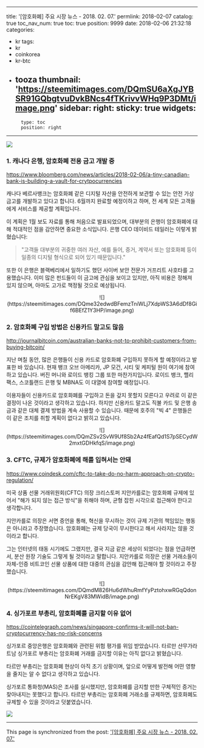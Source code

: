 
---
title: '[암호화폐] 주요 시장 뉴스 - 2018. 02. 07.'
permlink: 2018-02-07
catalog: true
toc_nav_num: true
toc: true
position: 9999
date: 2018-02-06 21:32:18
categories:
- kr
tags:
- kr
- coinkorea
- kr-btc
- tooza
thumbnail: 'https://steemitimages.com/DQmSU6aXgJYBSR91GQbgtvuDvkBNcs4fTKrivvWHq9P3DMt/image.png'
sidebar:
    right:
        sticky: true
widgets:
    -
        type: toc
        position: right
---


![](https://steemitimages.com/DQmSU6aXgJYBSR91GQbgtvuDvkBNcs4fTKrivvWHq9P3DMt/image.png)

### 1. 캐나다 은행, 암호화폐 전용 금고 개발 중
https://www.bloomberg.com/news/articles/2018-02-06/a-tiny-canadian-bank-is-building-a-vault-for-crytpocurrencies

캐나다 베르사뱅크는 암호화폐 같은 디지털 자산을 안전하게 보관할 수 있는 안전 가상 금고를 개발하고 있다고 합니다.  6월까지 완료할 예정이하고 하며, 전 세계 모든 고객들에게 서비스를 제공할 계획입니다. 

이 계획은 1월 보도 자료를 통해 처음으로 발표되었으며, 대부분의 은행이 암호화폐에 대해 적대적인 점을 감안하면 중요한 소식입니다.  은행 CEO 데이비드 테일러는 이렇게 밝혔습니다:

>"고객들 대부분의 귀중한 여러 자산, 예를 들어, 증거, 계약서 또는 암호화폐 등이 일종의 디지털 형식으로 되어 있기 때문입니다."

또한 이 은행은 블랙베리에서 일하기도 했던 사이버 보안 전문가 거프리트 사호타를 고용했습니다.  이미 많은 펀드들이 이 금고에 관심을 보이고 있지만, 아직 비용은 정해져 있지 않으며, 아마도 고가로 책정될 것으로 예상됩니다.

<center>
![](https://steemitimages.com/DQme32edwdBFemzTniWLj7XdpWS3A6dDf8Gif6BEfZ1Y3HP/image.png)
</center>

### 2. 암호화폐 구입 방법은 신용카드 말고도 많음
http://journalbitcoin.com/australian-banks-not-to-prohibit-customers-from-buying-bitcoin/

지난 며칠 동안, 많은 은행들이 신용 카드로 암호화폐 구입하지 못하게 할 예정이라고 발표한 바 있습니다.  현재 뱅크 오브 아메리카, JP 모건, 시티 및 케피털 원이 여기에 참여하고 있습니다.  버진 머니와 로이드 뱅킹 그룹 또한 마찬가지입니다.  로이드 뱅크, 핼리팩스, 스코틀랜드 은행 및 MBNA도 이 대열에 참여할 예정입니다.   

이용자들이 신용카드로 암호화폐를 구입하고 돈을 갚지 못할지 모른다고 우려로 이 같은 결정이 나온 것이라고 생각하고 있습니다. 하지만 신용카드 말고도 직불 카드 및 은행 송금과 같은 대체 결제 방법을 계속 사용할 수 있습니다.  때문에 호주의 "빅 4" 은행들은 이 같은 조치를 취할 계획이 없다고 밝히고 있습니다. 

<center>
![](https://steemitimages.com/DQmZSv2SvW9Uf8Sb2Az4fEafQd1S7pSECydW2mxtGDHkfqS/image.png)
</center>

### 3. CFTC, 규제가 암호화폐에 해를 입혀서는 안돼
https://www.coindesk.com/cftc-to-take-do-no-harm-approach-on-crypto-regulation/

미국 상품 선물 거래위원회(CFTC) 의장 크리스토퍼 지안카를로는 암호화폐 규제에 있어서 "해가 되지 않는 접근 방식"을 취해야 하며, 균형 잡힌 시각으로 접근해야 한다고 생각합니다. 

지안카를로 의장은 서면 증언을 통해, 혁신을 무시하는 것이 규제 기관의 책임있는 행동은 아니라고 주장했습니다.  암호화폐는 규제 당국이 무시한다고 해서 사라지는 않을 것이라고 합니다. 

그는 인터넷의 태동 시기에도 그랬지만, 결국 지금 같은 세상이 되었다는 점을 언급하면서, 분산 원장 기술도 그렇게 될 것이라고 말합니다.  지안카를로 의장은 선물 거래소들이 자체-인증 비트코인 선물 상품에 대한 대중의 관심을 감안해 접근해야 할 것이라고 주장했습니다. 

<center>
![](https://steemitimages.com/DQmdM826Hu6dWhuRmfYyPztohxwRGqQdonNrEKgV83MWidB/image.png)
</center>

### 4. 싱가포르 부총리, 암호화폐를 금지할 이유 없어
https://cointelegraph.com/news/singapore-confirms-it-will-not-ban-cryptocurrency-has-no-risk-concerns

싱가포르 중앙은행은 암호화폐와 관련된 위험 평가를 위임 받았습니다.  타르만 샨무가라트남 싱가포르 부총리는 암호화폐 거래를 금지할 이유는 아직 없다고 밝혔습니다. 

타르만 부총리는 암호화폐 현상이 아직 초기 상황이며, 앞으로 어떻게 발전해 어떤 영향을 줄지는 알 수 없다고 생각하고 있습니다. 

싱가포르 통화청(MAS)은 조사를 실시했지만, 암호화폐를 금지할 만한 구체적인 증거는 찾아내지는 못했다고 합니다.  타르만 부총리는 암호화폐 거래소를 규제하면, 암호화폐도 규제할 수 있을 것이라고 덧붙였습니다. 

![](https://steemitimages.com/DQmf22jHfk3mQtFBzDVvhTQzmHcYA87KYaxBuzGeFhBripJ/image.png)

- - -

This page is synchronized from the post: ['[암호화폐] 주요 시장 뉴스 - 2018. 02. 07.'](https://steemit.com/@pius.pius/2018-02-07)
